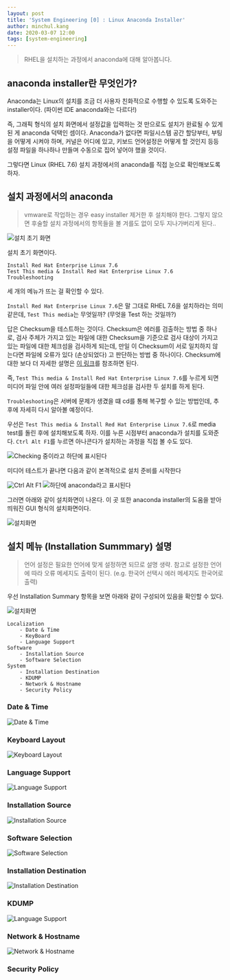 ```yaml
---
layout: post
title: 'System Engineering [0] : Linux Anaconda Installer'
author: minchul.kang
date: 2020-03-07 12:00
tags: [system-engineering]
---
```


> RHEL을 설치하는 과정에서 anaconda에 대해 알아봅니다.

## anaconda installer란 무엇인가?

Anaconda는 Linux의 설치를 조금 더 사용자 친화적으로 수행할 수 있도록 도와주는 installer이다.
(파이썬 IDE anaconda와는 다르다!)

즉, 그래픽 형식의 설치 화면에서 설정값을 입력하는 것 만으로도 설치가 완료될 수 있게 된 게 anaconda 덕택인 셈이다. Anaconda가 없다면 파일시스템 공간 할당부터, 부팅을 어떻게 시켜야 하며, 커널은 어디에 있고,
키보드 언어설정은 어떻게 할 것인지 등등 설정 파일을 하나하나 만들며 수동으로 집어 넣어야 했을 것이다. 

그렇다면 Linux (RHEL 7.6) 설치 과정에서의 anaconda를 직접 눈으로 확인해보도록 하자.

## 설치 과정에서의 anaconda

> vmware로 작업하는 경우 easy installer 제거한 후 설치해야 한다. 그렇지 않으면 후술할 설치 과정에서의 항목들을 볼 겨를도 없이 모두 지나가버리게 된다..

![설치 초기 화면](/files/se0-1.png)

설치 초기 화면이다. 

```
Install Red Hat Enterprise Linux 7.6  
Test This media & Install Red Hat Enterprise Linux 7.6
Troubleshooting
```
세 개의 메뉴가 뜨는 걸 확인할 수 있다.

`Install Red Hat Enterprise Linux 7.6`은 말 그대로 RHEL 7.6을 설치하라는 의미 같은데,
`Test This media`는 무엇일까? (무엇을 Test 하는 것일까?)

답은 Checksum을 테스트하는 것이다. Checksum은 에러를 검출하는 방법 중 하나로, 검사 주체가 가지고 있는 파일에 대한 Checksum을 기준으로 검사 대상이 가지고 있는 파일에 대한 체크섬을 검사하게 되는데, 만일 이 Checksum이 서로 일치하지 않는다면 파일에 오류가 있다 (손상되었다) 고 판단하는 방법 중 하나이다. Checksum에 대한 보다 더 자세한 설명은 [이 링크](https://ko.wikipedia.org/wiki/%EC%B2%B4%ED%81%AC%EC%84%AC)를 참조하면 된다.

즉, `Test This media & Install Red Hat Enterprise Linux 7.6`를 누르게 되면 미디어 파일 안에 여러 설정파일들에 대한 체크섬을 검사한 두 설치를 하게 된다.

`Troubleshooting`은 서버에 문제가 생겼을 떄 cd를 통해 복구할 수 있는 방법인데, 추후에 자세히 다시 알아볼 예정이다.

우선은 `Test This media & Install Red Hat Enterprise Linux 7.6`로 media test를 돌린 후에 설치해보도록 하자. 이를 누른 시점부터 anaconda가 설치를 도와준다. `Ctrl Alt F1`를 누르면 아나콘다가 설치하는 과정을 직접 볼 수도 있다.

![Checking 중이라고 하단에 표시된다](/files/se0-3.png)

미디어 테스트가 끝나면 다음과 같이 본격적으로 설치 준비를 시작한다

![Ctrl Alt F1](/files/se0-4.png)
![하단에 anaconda라고 표시된다](/files/se0-5.png)

그러면 아래와 같이 설치화면이 나온다. 이 곳 또한 anaconda installer의 도움을 받아 띄워진 GUI 형식의 설치화면이다.

![설치화면](/files/se0-6.png)

## 설치 메뉴 (Installation Summmary) 설명

> 언어 설정은 필요한 언어에 맞게 설정하면 되므로 설명 생략. 참고로 설정한 언어에 따라 오류 메세지도 출력이 된다. (e.g. 한국어 선택시 에러 메세지도 한국어로 출력)

우선 Installation Summary 항목을 보면 아래와 같이 구성되어 있음을 확인할 수 있다.

![설치화면](/files/se0-7.png)

```
Localization
    - Date & Time
    - KeyBoard
    - Language Support
Software
    - Installation Source 
    - Software Selection
System
    - Installation Destination
    - KDUMP
    - Network & Hostname
    - Security Policy
```

### Date & Time

![Date & Time](/files/se0-8.png)

### Keyboard Layout

![Keyboard Layout](/files/se0-9.png)

### Language Support

![Language Support](/files/se0-10.png)

### Installation Source 
![Installation Source](/files/se0-11.png)

### Software Selection
![Software Selection](/files/se0-12.png)

### Installation Destination
![Installation Destination](/files/se0-13.png)

### KDUMP
![Language Support](/files/se0-14.png)

### Network & Hostname
![Network & Hostname](/files/se0-15.png)

### Security Policy